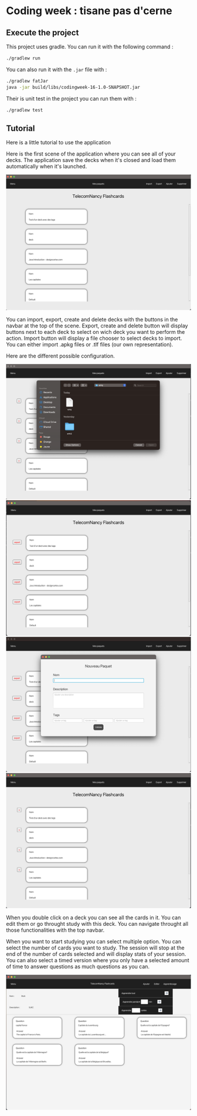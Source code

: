 # Coding week : tisane pas d'cerne

## Execute the project

This project uses gradle. You can run it with the following command :

```bash
./gradlew run
```

You can also run it with the `.jar` file with :

```bash
./gradlew fatJar
java -jar build/libs/codingweek-16-1.0-SNAPSHOT.jar
```

Their is unit test in the project you can run them with :

```bash
./gradlew test
```

## Tutorial

Here is a little tutorial to use the application

Here is the first scene of the application where you can see all of your decks. The application save the decks when it's closed and load them automatically when it's launched.

![preview](./assets/images/preview.png)

You can import, export, create and delete decks with the buttons in the navbar at the top of the scene. Export, create and delete button will display buttons next to each deck to select on wich deck you want to perform the action. Import button will display a file chooser to select decks to import. You can either import .apkg files or .tlf files (our own representation).

Here are the different possible configuration.

![preview](./assets/images/import.png) ![preview](./assets/images/export.png)
![preview](./assets/images/add.png)
![preview](./assets/images/delete.png)

When you double click on a deck you can see all the cards in it. You can edit them or go throught study with this deck. You can navigate throught all those functionalities with the top navbar.

When you want to start studying you can select multiple option. You can select the number of cards you want to study. The session will stop at the end of the number of cards selected and will display stats of your session. You can also select a timed version where you only have a selected amount of time to answer questions as much questions as you can.

![preview](./assets/images/startSession.png)
